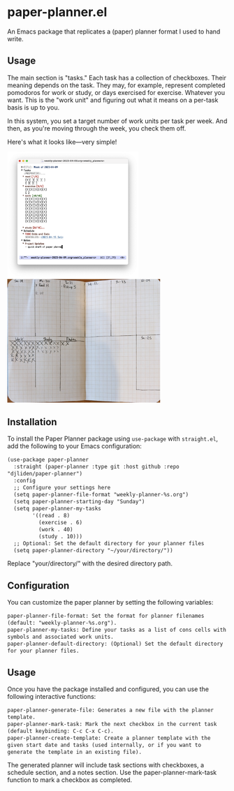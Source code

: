 # paper-planner.el

An Emacs package that replicates a (paper) planner format I used to hand write.

## Usage
The main section is "tasks." Each task has a collection of checkboxes. Their meaning depends on the task. They may, for example, represent completed pomodoros for work or study, or days exercised for exercise. Whatever you want. This is the "work unit" and figuring out what it means on a per-task basis is up to you.

In this system, you set a target number of work units per task per week. And then, as you're moving through the week, you check them off.

<!---
Here's what a page from one of my old planner looked like:
-->

Here's what it looks like—very simple!

<p float="left">
  <img src="./screenshot.png" width="300" />
  <img src="./paper_picture.jpg" width="350" /> 
</p>

## Installation

To install the Paper Planner package using `use-package` with `straight.el`, add the following to your Emacs configuration:

```emacs-lisp
(use-package paper-planner
  :straight (paper-planner :type git :host github :repo "djliden/paper-planner")
  :config
  ;; Configure your settings here
  (setq paper-planner-file-format "weekly-planner-%s.org")
  (setq paper-planner-starting-day "Sunday")
  (setq paper-planner-my-tasks
        '((read . 8)
          (exercise . 6)
          (work . 40)
          (study . 10)))
  ;; Optional: Set the default directory for your planner files
  (setq paper-planner-directory "~/your/directory/"))
```

Replace "your/directory/" with the desired directory path.

## Configuration

You can customize the paper planner by setting the following variables:

    paper-planner-file-format: Set the format for planner filenames (default: "weekly-planner-%s.org").
    paper-planner-my-tasks: Define your tasks as a list of cons cells with symbols and associated work units.
    paper-planner-default-directory: (Optional) Set the default directory for your planner files.

## Usage

Once you have the package installed and configured, you can use the following interactive functions:

    paper-planner-generate-file: Generates a new file with the planner template.
    paper-planner-mark-task: Mark the next checkbox in the current task (default keybinding: C-c C-x C-c).
    paper-planner-create-template: Create a planner template with the given start date and tasks (used internally, or if you want to generate the template in an existing file).

The generated planner will include task sections with checkboxes, a schedule section, and a notes section. Use the paper-planner-mark-task function to mark a checkbox as completed.
